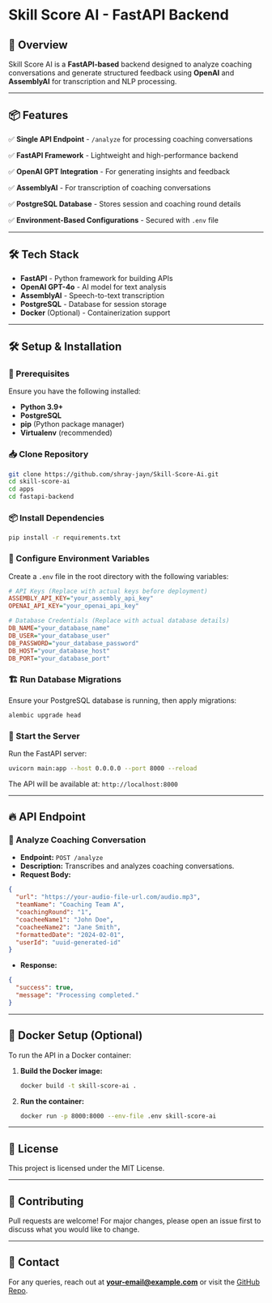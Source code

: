 # Skill Score AI - FastAPI Backend

## 🚀 Overview

Skill Score AI is a **FastAPI-based** backend designed to analyze coaching conversations and generate structured feedback using **OpenAI** and **AssemblyAI** for transcription and NLP processing.

---

## 📦 Features

✅ **Single API Endpoint** - `/analyze` for processing coaching conversations

✅ **FastAPI Framework** - Lightweight and high-performance backend

✅ **OpenAI GPT Integration** - For generating insights and feedback

✅ **AssemblyAI** - For transcription of coaching conversations

✅ **PostgreSQL Database** - Stores session and coaching round details


✅ **Environment-Based Configurations** - Secured with `.env` file

---

## 🛠 Tech Stack

- **FastAPI** - Python framework for building APIs
- **OpenAI GPT-4o** - AI model for text analysis
- **AssemblyAI** - Speech-to-text transcription
- **PostgreSQL** - Database for session storage
- **Docker** (Optional) - Containerization support

---

## 🛠 Setup & Installation

### 🔧 Prerequisites

Ensure you have the following installed:

- **Python 3.9+**
- **PostgreSQL**
- **pip** (Python package manager)
- **Virtualenv** (recommended)

### 📥 Clone Repository

```sh
git clone https://github.com/shray-jayn/Skill-Score-Ai.git
cd skill-score-ai
cd apps
cd fastapi-backend

```

### 📦 Install Dependencies

```sh
pip install -r requirements.txt
```

### 🔑 Configure Environment Variables

Create a `.env` file in the root directory with the following variables:

```ini
# API Keys (Replace with actual keys before deployment)
ASSEMBLY_API_KEY="your_assembly_api_key"
OPENAI_API_KEY="your_openai_api_key"

# Database Credentials (Replace with actual database details)
DB_NAME="your_database_name"
DB_USER="your_database_user"
DB_PASSWORD="your_database_password"
DB_HOST="your_database_host"
DB_PORT="your_database_port"
```

### 🏗 Run Database Migrations

Ensure your PostgreSQL database is running, then apply migrations:

```sh
alembic upgrade head
```

### 🚀 Start the Server

Run the FastAPI server:

```sh
uvicorn main:app --host 0.0.0.0 --port 8000 --reload
```

The API will be available at: `http://localhost:8000`

---

## 🔥 API Endpoint

### 📌 Analyze Coaching Conversation

- **Endpoint:** `POST /analyze`
- **Description:** Transcribes and analyzes coaching conversations.
- **Request Body:**

```json
{
  "url": "https://your-audio-file-url.com/audio.mp3",
  "teamName": "Coaching Team A",
  "coachingRound": "1",
  "coacheeName1": "John Doe",
  "coacheeName2": "Jane Smith",
  "formattedDate": "2024-02-01",
  "userId": "uuid-generated-id"
}
```

- **Response:**

```json
{
  "success": true,
  "message": "Processing completed."
}
```

---

## 🐳 Docker Setup (Optional)

To run the API in a Docker container:

1. **Build the Docker image:**
   ```sh
   docker build -t skill-score-ai .
   ```
2. **Run the container:**
   ```sh
   docker run -p 8000:8000 --env-file .env skill-score-ai
   ```

---

## 📄 License

This project is licensed under the MIT License.

---

## 🤝 Contributing

Pull requests are welcome! For major changes, please open an issue first to discuss what you would like to change.

---

## 📩 Contact

For any queries, reach out at **[your-email@example.com](mailto\:your-email@example.com)** or visit the [GitHub Repo](https://github.com/yourusername/skill-score-ai).

